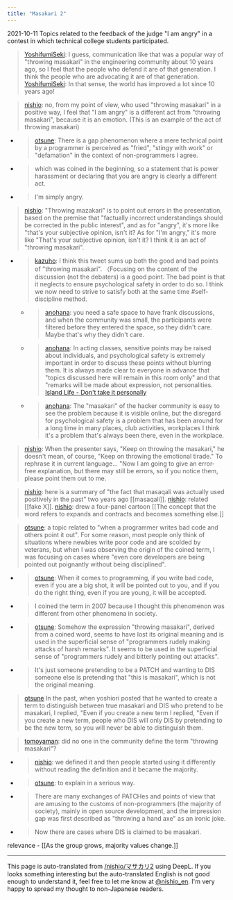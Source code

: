 ```yaml
---
title: "Masakari 2"
---
```


2021-10-11
Topics related to the feedback of the judge "I am angry" in a contest in which technical college students participated.

> [YoshifumiSeki](https://twitter.com/YoshifumiSeki/status/1447157487279357958): I guess, communication like that was a popular way of "throwing masakari" in the engineering community about 10 years ago, so I feel that the people who defend it are of that generation. I think the people who are advocating it are of that generation.
> [YoshifumiSeki](https://twitter.com/YoshifumiSeki/status/1447157673313505282): In that sense, the world has improved a lot since 10 years ago!

> [nishio](https://twitter.com/nishio/status/1447283363409121280): no, from my point of view, who used "throwing masakari" in a positive way, I feel that "I am angry" is a different act from "throwing masakari", because it is an emotion. (This is an example of the act of throwing masakari)
- > [otsune](https://twitter.com/otsune/status/1447321902565842944): There is a gap phenomenon where a mere technical point by a programmer is perceived as "fried", "stingy with work" or "defamation" in the context of non-programmers I agree.
- >  which was coined in the beginning, so a statement that is power harassment or declaring that you are angry is clearly a different act.
- > I'm simply angry.

> [nishio](https://twitter.com/nishio/status/1447284594508591105): "Throwing mazakari" is to point out errors in the presentation, based on the premise that "factually incorrect understandings should be corrected in the public interest", and as for "angry", it's more like "that's your subjective opinion, isn't it? As for "I'm angry," it's more like "That's your subjective opinion, isn't it? I think it is an act of "throwing masakari".
- > [kazuho](https://twitter.com/kazuho/status/1447333001990270979): I think this tweet sums up both the good and bad points of "throwing masakari". （Focusing on the content of the discussion (not the debaters) is a good point. The bad point is that it neglects to ensure psychological safety in order to do so. I think we now need to strive to satisfy both at the same time #self-discipline method.
    - > [anohana](https://twitter.com/anohana/status/1447363367362973701): you need a safe space to have frank discussions, and when the community was small, the participants were filtered before they entered the space, so they didn't care. Maybe that's why they didn't care.
    - > [anohana](https://twitter.com/anohana/status/1447363369262936066): In acting classes, sensitive points may be raised about individuals, and psychological safety is extremely important in order to discuss these points without blurring them. It is always made clear to everyone in advance that "topics discussed here will remain in this room only" and that "remarks will be made about expression, not personalities. [Island Life - Don't take it personally](https://blog.practical-scheme.net/shiro/20081107-dont-take-it-personally)
    - > [anohana](https://twitter.com/anohana/status/1447363934344736773): The "masakari" of the hacker community is easy to see the problem because it is visible online, but the disregard for psychological safety is a problem that has been around for a long time in many places, club activities, workplaces I think it's a problem that's always been there, even in the workplace.

> [nishio](https://twitter.com/nishio/status/1447285790170509312): When the presenter says, "Keep on throwing the masakari," he doesn't mean, of course, "Keep on throwing the emotional tirade." To rephrase it in current language... "Now I am going to give an error-free explanation, but there may still be errors, so if you notice them, please point them out to me.

> [nishio](https://twitter.com/nishio/status/1447286929968406529): here is a summary of "the fact that masaqali was actually used positively in the past" two years ago [[masaqali]].
> [nishio](https://twitter.com/nishio/status/1447292310148943874): related [[fake X]].
> [nishio](https://twitter.com/nishio/status/1447304041634025474): drew a four-panel cartoon [[The concept that the word refers to expands and contracts and becomes something else.]]

> [otsune](https://twitter.com/otsune/status/1447369064729300994): a topic related to "when a programmer writes bad code and others point it out".
> For some reason, most people only think of situations where newbies write poor code and are scolded by veterans, but when I was observing the origin of the coined term, I was focusing on cases where "even core developers are being pointed out poignantly without being disciplined".
- > [otsune](https://twitter.com/otsune/status/1447369574576316419): When it comes to programming, if you write bad code, even if you are a big shot, it will be pointed out to you, and if you do the right thing, even if you are young, it will be accepted.
- > I coined the term in 2007 because I thought this phenomenon was different from other phenomena in society.
- > [otsune](https://twitter.com/otsune/status/1447370679267987462): Somehow the expression "throwing masakari", derived from a coined word, seems to have lost its original meaning and is used in the superficial sense of "programmers rudely making attacks of harsh remarks". It seems to be used in the superficial sense of "programmers rudely and bitterly pointing out attacks".
- > It's just someone pretending to be a PATCH and wanting to DIS someone else is pretending that "this is masakari", which is not the original meaning.

> [otsune](https://twitter.com/otsune/status/1447372352904331264?s=21) In the past, when yoshiori posted that he wanted to create a term to distinguish between true masakari and DIS who pretend to be masakari, I replied, "Even if you create a new term I replied, "Even if you create a new term, people who DIS will only DIS by pretending to be the new term, so you will never be able to distinguish them.

> [tomoyaman](https://twitter.com/tomoyaman/status/1447374909752049667): did no one in the community define the term "throwing masakari"?
- > [nishio](https://twitter.com/nishio/status/1447375738219347971): we defined it and then people started using it differently without reading the definition and it became the majority.
- > [otsune](https://twitter.com/otsune/status/1447377595109036032): to explain in a serious way.
- > There are many exchanges of PATCHes and points of view that are amusing to the customs of non-programmers (the majority of society), mainly in open source development, and the impression gap was first described as "throwing a hand axe" as an ironic joke.
- > Now there are cases where DIS is claimed to be masakari.

relevance
    - [[As the group grows, majority values change.]]

---
This page is auto-translated from [/nishio/マサカリ2](https://scrapbox.io/nishio/マサカリ2) using DeepL. If you looks something interesting but the auto-translated English is not good enough to understand it, feel free to let me know at [@nishio_en](https://twitter.com/nishio_en). I'm very happy to spread my thought to non-Japanese readers.